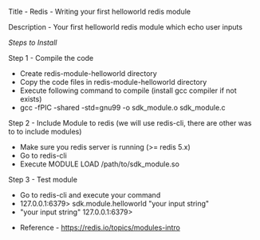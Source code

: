 Title - Redis - Writing your first helloworld redis module

Description - Your first helloworld redis module which echo user inputs

*Steps to Install*

Step 1 - Compile the code
- Create redis-module-helloworld directory
- Copy the code files in redis-module-helloworld directory
- Execute following command to compile (install gcc compiler if not exists)
- gcc -fPIC -shared -std=gnu99 -o sdk_module.o sdk_module.c

Step 2 - Include Module to redis (we will use redis-cli, there are other was to to include modules)
- Make sure you redis server is running (>= redis 5.x)
- Go to redis-cli
- Execute MODULE LOAD /path/to/sdk_module.so

Step 3 - Test module
- Go to redis-cli and execute your command
- 127.0.0.1:6379> sdk.module.helloworld "your input string"
- "your input string"
127.0.0.1:6379> 

* Reference - https://redis.io/topics/modules-intro
